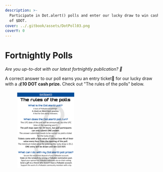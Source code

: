 ```yaml
---
description: >-
  Participate in Dot.alert() polls and enter our lucky draw to win cash prizes
  of $DOT.
cover: ../.gitbook/assets/DotPoll03.png
coverY: 0
---
```


# Fortnightly Polls

_Are you up-to-dot with our latest fortnightly publication? 👀_&#x20;

A correct answer to our poll earns you an entry ticket🎫 for our lucky draw with a 💰**10 DOT cash prize.** Check out "The rules of the polls" below.

<figure><img src="../.gitbook/assets/Fortnightlypolls_Rules.png" alt="Infographics of the rules of Dot.alert() fortnightly polls." width="188"><figcaption></figcaption></figure>

